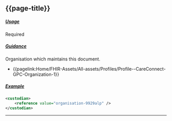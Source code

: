## {{page-title}}

<h5><ins>Usage</ins></h5>

<span class="mro-circle required" title="Required"></span> Required

<h5><ins>Guidance</ins></h5>
Organisation which maintains this document.

* <i class="fa fa-link" aria-hidden="true"></i> {{pagelink:Home/FHIR-Assets/All-assets/Profiles/Profile--CareConnect-GPC-Organization-1}}

<h5><ins>Example</ins></h5>

```xml
<custodian>
    <reference value="organisation-9929alp" />
</custodian>
```

---